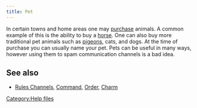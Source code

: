 ```yaml
---
title: Pet
---
```


In certain towns and home areas one may [purchase](buy "wikilink")
animals. A common example of this is the ability to buy a
[horse](horse "wikilink"). One can also buy more traditional pet animals
such as [pigeons](pigeon "wikilink"), cats, and dogs. At the time of
purchase you can usually name your pet. Pets can be useful in many ways,
however using them to spam communication channels is a bad idea.

## See also

- [Rules Channels](Rules_Channels "wikilink"),
  [Command](Command "wikilink"), [Order](Order "wikilink"),
  [Charm](Charm "wikilink")

[Category:Help files](Category:Help_files "wikilink")